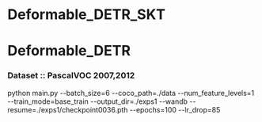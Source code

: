 # Deformable_DETR_SKT
# Deformable_DETR
### Dataset :: PascalVOC 2007,2012
python main.py --batch_size=6 --coco_path=./data --num_feature_levels=1
--train_mode=base_train --output_dir=./exps1 --wandb
--resume=./exps1/checkpoint0036.pth --epochs=100 --lr_drop=85

